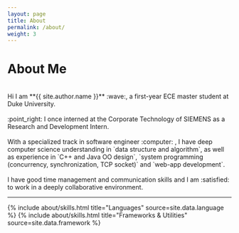 ```yaml
---
layout: page
title: About
permalink: /about/
weight: 3
---
```


# **About Me**
<br>
Hi I am **{{ site.author.name }}** :wave:, a first-year ECE master student at Duke University. <br><br>
:point_right: I once interned at the Corporate Technology of SIEMENS as a Research and Development Intern. <br><br>
With a specialized track in software engineer :computer: , I have deep computer science understanding in `data structure and algorithm`, as well as experience in `C++ and Java OO design`, `system programming (concurrency, synchronization, TCP socket)` and `web-app development`. <br><br>
I have good time management and communication skills and I am :satisfied: to work in a deeply collaborative environment.<br>

***

<div class="row">
{% include about/skills.html title="Languages" source=site.data.language %}
{% include about/skills.html title="Frameworks & Utilities" source=site.data.framework %}
</div>
